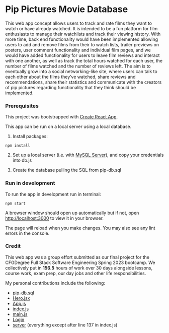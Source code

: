 # Pip Pictures Movie Database

This web app concept allows users to track and rate films they want to watch or have already watched.  It is intended to be a fun platform for film enthusiasts to manage their watchlists and track their viewing history.  With more time, back end functionality would have been implemented allowing users to add and remove films from their to watch lists, trailer previews on posters, user comment functionality and individual film pages, and we would have added functionality for users to leave film reviews and interact with one another, as well as track the total hours watched for each user, the number of films watched and the number of reviews left. The aim is to eventually grow into a social networking-like site, where users can talk to each other about the films they’ve watched, share reviews and recommendations, share their statistics and communicate with the creators of pip pictures regarding  functionality that they think should be implemented. 


### Prerequisites

This project was bootstrapped with [Create React App](https://github.com/facebook/create-react-app).

This app can be run on a local server using a local database.

1. Install packages:
```
npm install
```

2. Set up a local server (i.e. with [MySQL Server](https://www.mysql.com/products/workbench/)), and copy your credentials into db.js

3. Create the database pulling the SQL from pip-db.sql

### Run in development

To run the app in development run in terminal:
```
npm start
```

A browser window should open up automatically but if not, open [http://localhost:3000](http://localhost:3000) to view it in your browser.

The page will reload when you make changes. You may also see any lint errors in the console.

### Credit

This web app was a group effort submitted as our final project for the CFGDegree Full Stack Software Engineering Spring 2023 bootcamp.  We collectively put in **156.5** hours of work over 30 days alongside lessons, course work, exam prep, our day jobs and other life responsibilities.

My personal contributions include the following:
- [pip-db.sql](https://github.com/cmesserle/Personal-Projects/blob/main/cfgdegree-final-project/pip-pictures/pip-db.sql)
- [Hero.jsx](https://github.com/cmesserle/Personal-Projects/blob/main/cfgdegree-final-project/pip-pictures/src/Hero.jsx)
- [App.js](https://github.com/cmesserle/Personal-Projects/blob/main/cfgdegree-final-project/pip-pictures/src/App.js)
- [index.js](https://github.com/cmesserle/Personal-Projects/blob/main/cfgdegree-final-project/pip-pictures/src/index.js)
- [main.js](https://github.com/cmesserle/Personal-Projects/blob/main/cfgdegree-final-project/pip-pictures/src/main.js)
- [Login](https://github.com/cmesserle/Personal-Projects/tree/main/cfgdegree-final-project/pip-pictures/src/Login)
- [server](https://github.com/cmesserle/Personal-Projects/tree/main/cfgdegree-final-project/pip-pictures/server) (everything except after line 137 in index.js)
